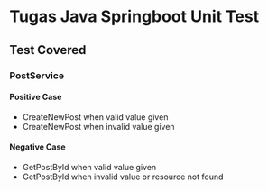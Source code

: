 # Tugas Java Springboot Unit Test

## Test Covered
### PostService
#### Positive Case
- CreateNewPost when valid value given
- CreateNewPost when invalid value given
#### Negative Case
- GetPostById when valid value given
- GetPostById when invalid value or resource not found


